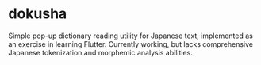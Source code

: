 # dokusha

Simple pop-up dictionary reading utility for Japanese text, implemented as an exercise in learning Flutter. Currently working, but lacks comprehensive Japanese tokenization and morphemic analysis abilities.
